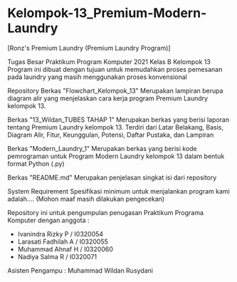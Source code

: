 # Kelompok-13_Premium-Modern-Laundry
[Ronz's Premium Laundry (Premium Laundry Program)]

Tugas Besar Praktikum Program Komputer 2021 Kelas B
Kelompok 13
Program ini dibuat dengan tujuan untuk memudahkan proses pemesanan pada laundry yang masih menggunakan proses konvensional

Repository
Berkas "Flowchart_Kelompok_13" Merupakan lampiran berupa diagram alir yang 
menjelaskan cara kerja program Premium Laundry kelompok 13.

Berkas "13_Wildan_TUBES TAHAP 1"
Merupakan berkas yang berisi laporan tentang Premium Laundry kelompok 13. Terdiri dari Latar Belakang, Basis, Diagram Alir, Fitur, Keunggulan, Potensi, Daftar Pustaka, dan Lampiran

Berkas "Modern_Laundry_1"
Merupakan berkas yang berisi kode pemrograman untuk Program Modern Laundry kelompok 13 dalam bentuk format Python (.py)

Berkas "README.md"
 Merupakan penjelasan singkat isi dari repository
 
System Requirement
Spesifikasi minimum untuk menjalankan program kami adalah.... (Mohon maaf masih dilakukan pengecekan)

Repository ini untuk pengumpulan penugasan Praktikum Programa Komputer dengan anggota :
- Ivanindra Rizky P 				/ I0320054
- Larasati Fadhilah A	 			/ I0320055
- Muhammad Ahnaf H 			    / I0320060
- Nadiya Salma R 				    / I0320071

Asisten Pengampu : Muhammad Wildan Rusydani
